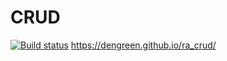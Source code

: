 # CRUD
[![Build status](https://ci.appveyor.com/api/projects/status/4olm4am8ttt9n4ti?svg=true)](https://ci.appveyor.com/project/DenGreen/ra-crud)
https://dengreen.github.io/ra_crud/